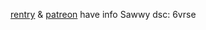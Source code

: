 [rentry](https://rentry.co/sure) & [patreon](https://www.patreon.com/6vrse/about) have info Sawwy 
dsc: 6vrse
